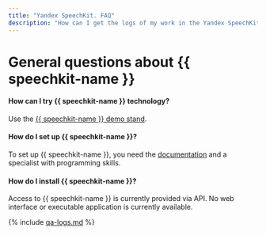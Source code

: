 ```yaml
---
title: "Yandex SpeechKit. FAQ"
description: "How can I get the logs of my work in the Yandex SpeechKit service? Answers to this and other questions in this article."
---
```


# General questions about {{ speechkit-name }}

#### How can I try {{ speechkit-name }} technology?

Use the [{{ speechkit-name }} demo stand](https://cloud.yandex.com/en-ru/services/speechkit#demo).

#### How do I set up {{ speechkit-name }}?

To set up {{ speechkit-name }}, you need the [documentation](../quickstart.md) and a specialist with programming skills. 

#### How do I install {{ speechkit-name }}?

Access to {{ speechkit-name }} is currently provided via API. No web interface or executable application is currently available.

{% include [qa-logs.md](../../_includes/qa-logs.md) %}